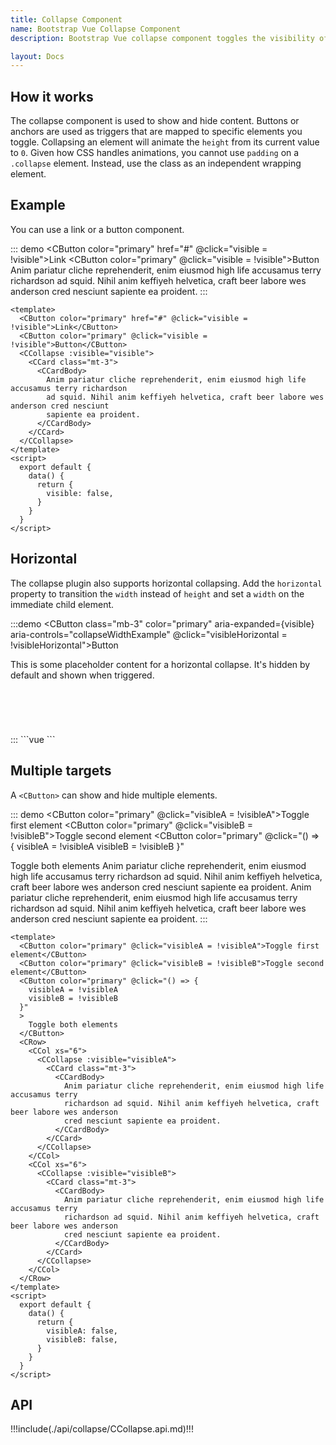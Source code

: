 ```yaml
---
title: Collapse Component
name: Bootstrap Vue Collapse Component
description: Bootstrap Vue collapse component toggles the visibility of content across your project with a few classes and some scripts. Useful for a large amount of content.

layout: Docs
---
```



## How it works

The collapse component is used to show and hide content. Buttons or anchors are used as triggers that are mapped to specific elements you toggle. Collapsing an element will animate the `height` from its current value to `0`. Given how CSS handles animations, you cannot use `padding` on a `.collapse` element. Instead, use the class as an independent wrapping element.

## Example

You can use a link or a button component.

::: demo
<CButton color="primary" href="#" @click="visible = !visible">Link</CButton>
<CButton color="primary" @click="visible = !visible">Button</CButton>
<CCollapse :visible="visible">
  <CCard class="mt-3">
    <CCardBody>
      Anim pariatur cliche reprehenderit, enim eiusmod high life accusamus terry richardson
      ad squid. Nihil anim keffiyeh helvetica, craft beer labore wes anderson cred nesciunt
      sapiente ea proident.
    </CCardBody>
  </CCard>
</CCollapse>
:::
```vue
<template>
  <CButton color="primary" href="#" @click="visible = !visible">Link</CButton>
  <CButton color="primary" @click="visible = !visible">Button</CButton>
  <CCollapse :visible="visible">
    <CCard class="mt-3">
      <CCardBody>
        Anim pariatur cliche reprehenderit, enim eiusmod high life accusamus terry richardson
        ad squid. Nihil anim keffiyeh helvetica, craft beer labore wes anderson cred nesciunt
        sapiente ea proident.
      </CCardBody>
    </CCard>
  </CCollapse>
</template>
<script>
  export default {
    data() {
      return { 
        visible: false,
      }
    }
  }
</script> 
```

## Horizontal

The collapse plugin also supports horizontal collapsing. Add the `horizontal` property to transition the `width` instead of `height` and set a `width` on the immediate child element.

:::demo
<CButton class="mb-3" color="primary" aria-expanded={visible} aria-controls="collapseWidthExample" @click="visibleHorizontal = !visibleHorizontal">Button</CButton>
<div style="min-height: 120px">
  <CCollapse horizontal :visible="visibleHorizontal">
    <CCard style="width: 300px">
      <CCardBody>
        This is some placeholder content for a horizontal collapse. It's hidden by default and shown when triggered.
      </CCardBody>
    </CCard>
  </CCollapse>
</div>
:::
```vue
<template>
  <CButton class="mb-3" color="primary" aria-expanded={visible} aria-controls="collapseWidthExample" @click="visibleHorizontal = !visibleHorizontal">Button</CButton>
  <div style="min-height: 120px">
    <CCollapse horizontal :visible="visibleHorizontal">
      <CCard style="width: 300px">
        <CCardBody>
          This is some placeholder content for a horizontal collapse. It's hidden by default and shown when triggered.
        </CCardBody>
      </CCard>
    </CCollapse>
  </div>
</template>
<script>
  export default {
    data() {
      return { 
        visibleHorizontal: false,
      }
    }
  }
</script>
```

## Multiple targets

A `<CButton>` can show and hide multiple elements.

::: demo
<CButton color="primary" @click="visibleA = !visibleA">Toggle first element</CButton>
<CButton color="primary" @click="visibleB = !visibleB">Toggle second element</CButton>
<CButton color="primary" @click="() => {
  visibleA = !visibleA
  visibleB = !visibleB
}"
>
  Toggle both elements
</CButton>
<CRow>
  <CCol xs="6">
    <CCollapse :visible="visibleA">
      <CCard class="mt-3">
        <CCardBody>
          Anim pariatur cliche reprehenderit, enim eiusmod high life accusamus terry
          richardson ad squid. Nihil anim keffiyeh helvetica, craft beer labore wes anderson
          cred nesciunt sapiente ea proident.
        </CCardBody>
      </CCard>
    </CCollapse>
  </CCol>
  <CCol xs="6">
    <CCollapse :visible="visibleB">
      <CCard class="mt-3">
        <CCardBody>
          Anim pariatur cliche reprehenderit, enim eiusmod high life accusamus terry
          richardson ad squid. Nihil anim keffiyeh helvetica, craft beer labore wes anderson
          cred nesciunt sapiente ea proident.
        </CCardBody>
      </CCard>
    </CCollapse>
  </CCol>
</CRow>
:::
```vue
<template>
  <CButton color="primary" @click="visibleA = !visibleA">Toggle first element</CButton>
  <CButton color="primary" @click="visibleB = !visibleB">Toggle second element</CButton>
  <CButton color="primary" @click="() => {
    visibleA = !visibleA
    visibleB = !visibleB
  }"
  >
    Toggle both elements
  </CButton>
  <CRow>
    <CCol xs="6">
      <CCollapse :visible="visibleA">
        <CCard class="mt-3">
          <CCardBody>
            Anim pariatur cliche reprehenderit, enim eiusmod high life accusamus terry
            richardson ad squid. Nihil anim keffiyeh helvetica, craft beer labore wes anderson
            cred nesciunt sapiente ea proident.
          </CCardBody>
        </CCard>
      </CCollapse>
    </CCol>
    <CCol xs="6">
      <CCollapse :visible="visibleB">
        <CCard class="mt-3">
          <CCardBody>
            Anim pariatur cliche reprehenderit, enim eiusmod high life accusamus terry
            richardson ad squid. Nihil anim keffiyeh helvetica, craft beer labore wes anderson
            cred nesciunt sapiente ea proident.
          </CCardBody>
        </CCard>
      </CCollapse>
    </CCol>
  </CRow>
</template>  
<script>
  export default {
    data() {
      return { 
        visibleA: false,
        visibleB: false,
      }
    }
  }
</script>
```

<script>
  export default {
    data() {
      return { 
        visible: false,
        visibleHorizontal: false,
        visibleA: false,
        visibleB: false,
      }
    }
  }
</script>

## API

!!!include(./api/collapse/CCollapse.api.md)!!!